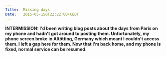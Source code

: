 ```yaml
---
Title:	Missing days
Date:	2015-05-150T22:22:00+CEDT
---
```


__INTERMISSION: I'd been writing blog posts about the days from Paris on my phone and hadn't got around to posting them. Unfortunately, my phone screen broke in Alt&ouml;tting, Germany which meant I couldn't access them. I left a gap here for them. Now that I'm back home, and my phone is fixed, normal service can be resumed.__
